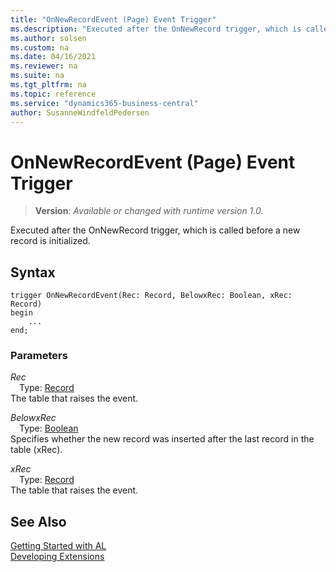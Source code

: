 ```yaml
---
title: "OnNewRecordEvent (Page) Event Trigger"
ms.description: "Executed after the OnNewRecord trigger, which is called before a new record is initialized."
ms.author: solsen
ms.custom: na
ms.date: 04/16/2021
ms.reviewer: na
ms.suite: na
ms.tgt_pltfrm: na
ms.topic: reference
ms.service: "dynamics365-business-central"
author: SusanneWindfeldPedersen
---
```

[//]: # (START>DO_NOT_EDIT)
[//]: # (IMPORTANT:Do not edit any of the content between here and the END>DO_NOT_EDIT.)
[//]: # (Any modifications should be made in the .xml files in the ModernDev repo.)

# OnNewRecordEvent (Page) Event Trigger
> **Version**: _Available or changed with runtime version 1.0._

Executed after the OnNewRecord trigger, which is called before a new record is initialized.


## Syntax
```
trigger OnNewRecordEvent(Rec: Record, BelowxRec: Boolean, xRec: Record)
begin
    ...
end;
```

### Parameters

*Rec*  
&emsp;Type: [Record](../../methods-auto/record/record-data-type.md)  
The table that raises the event.  

*BelowxRec*  
&emsp;Type: [Boolean](../../methods-auto/boolean/boolean-data-type.md)  
Specifies whether the new record was inserted after the last record in the table (xRec).  

*xRec*  
&emsp;Type: [Record](../../methods-auto/record/record-data-type.md)  
The table that raises the event.  



[//]: # (IMPORTANT: END>DO_NOT_EDIT)
## See Also  
[Getting Started with AL](../../devenv-get-started.md)  
[Developing Extensions](../../devenv-dev-overview.md)  
